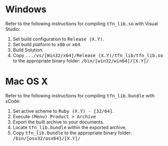 # Windows
Refer to the following instructions for compiling <tt>tfn_lib.so</tt> with Visual Studio:

1. Set build configuration to <tt>Release (X.Y)</tt>.
2. Set build platform to <tt>x86</tt> or <tt>x64</tt>.
2. Build Solution.
3. Copy <tt>.../vs/[Win32/x64]/Release (X.Y)/tfn_lib/tfn_lib.so</tt>
   to the appropriate binary folder:
   <tt>/bin/[win32/win64]/[X.Y]/</tt>

# Mac OS X
Refer to the following instructions for compiling <tt>tfn_lib.bundle</tt> with xCode:

1. Set active scheme to <tt>Ruby (X.Y) - [32/64]</tt>.
2. Execute <tt>(Menu) Product > Archive</tt>
3. Export the built archive to your documents.
4. Locate <tt>tfn_lib.bundle</tt> within the exported archive.
5. Copy <tt>tfn_lib.bundle</tt> to the appropriate binary folder:
   <tt>/bin/[osx32/osx64]/[X.Y]/</tt>
